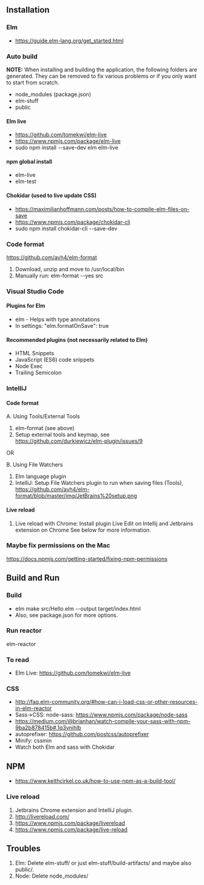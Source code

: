 ## Installation

### Elm

* https://guide.elm-lang.org/get_started.html

### Auto build

__NOTE:__ When installing and building the application, the following folders are generated. They can be removed to fix various problems or if you only want to start from scratch.

* node_modules (package.json)
* elm-stuff
* public

#### Elm live

* https://github.com/tomekwi/elm-live
* https://www.npmjs.com/package/elm-live
* sudo npm install --save-dev elm elm-live

#### npm global install

* elm-live
* elm-test

#### Chokidar (used to live update CSS)

* https://maximilianhoffmann.com/posts/how-to-compile-elm-files-on-save
* https://www.npmjs.com/package/chokidar-cli
* sudo npm install chokidar-cli --save-dev

### Code format

https://github.com/avh4/elm-format

1. Download, unzip and move to /usr/local/bin
1. Manually run: elm-format --yes src 


### Visual Studio Code

#### Plugins for Elm
* elm - Helps with type annotations
* In settings: "elm.formatOnSave": true

#### Recommended plugins (not necessarily related to Elm)
* HTML Snippets
* JavaScript (ES6) code snippets
* Node Exec
* Trailing Semicolon


### IntelliJ

#### Code format
A. Using Tools/External Tools
1. elm-format (see above)
1. Setup external tools and keymap, see https://github.com/durkiewicz/elm-plugin/issues/9

OR

B. Using File Watchers
1. Elm language plugin
1. IntelliJ: Setup File Watchers plugin to run when saving files (Tools), https://github.com/avh4/elm-format/blob/master/img/JetBrains%20setup.png

#### Live reload
1. Live reload with Chrome: Install plugin Live Edit on Intellij and Jetbrains extension on Chrome
See below for more information.

### Maybe fix permissions on the Mac

https://docs.npmjs.com/getting-started/fixing-npm-permissions


## Build and Run

### Build

* elm make src/Hello.elm --output target/index.html 
* Also, see package.json for more options.

### Run reactor

elm-reactor


### To read

* Elm Live: https://github.com/tomekwi/elm-live


### CSS

* http://faq.elm-community.org/#how-can-i-load-css-or-other-resources-in-elm-reactor
* Sass->CSS: node-sass: https://www.npmjs.com/package/node-sass
* https://medium.com/@brianhan/watch-compile-your-sass-with-npm-9ba2b878415b#.1q3vnihlb
* autoprefixer: https://github.com/postcss/autoprefixer
* Minify: cssmin
* Watch both Elm and sass with Chokidar

## NPM

* https://www.keithcirkel.co.uk/how-to-use-npm-as-a-build-tool/

### Live reload
1. Jetbrains Chrome extension and IntelliJ plugin.
1. http://livereload.com/
1. https://www.npmjs.com/package/livereload
1. https://www.npmjs.com/package/live-reload

## Troubles
1. Elm: Delete elm-stuff/ or just elm-stuff/build-artifacts/ and maybe also public/.
1. Node: Delete node_modules/
 